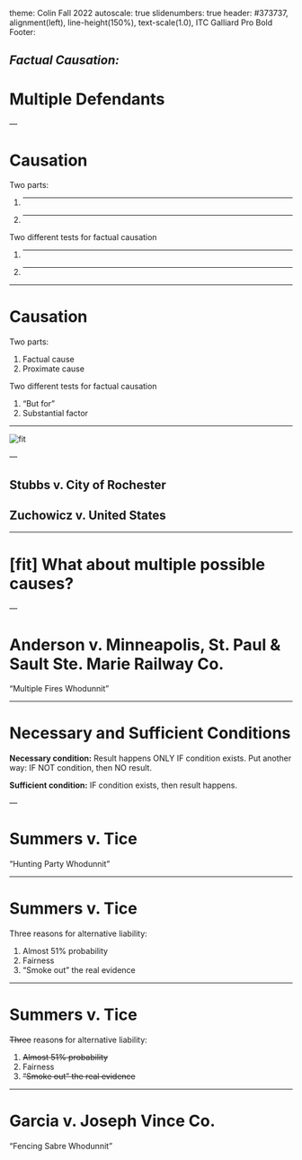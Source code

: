 theme: Colin Fall 2022
autoscale: true
slidenumbers: true
header: #373737, alignment(left), line-height(150%), text-scale(1.0), ITC Galliard Pro Bold
Footer:

## _Factual Causation:_
# Multiple Defendants

—


# Causation

Two parts:
1. _____________
2. _____________

Two different tests for factual causation
1. _____________
2. _____________

---

# Causation

Two parts:
1. Factual cause
2. Proximate cause

Two different tests for factual causation
1. “But for”
2. Substantial factor

---

![fit](images/same_pic.jpeg)

—

## Stubbs v. City of Rochester

## Zuchowicz v. United States

---


# [fit] What about multiple possible causes?

—

# Anderson v. Minneapolis, St. Paul & Sault Ste. Marie Railway Co.
“Multiple Fires Whodunnit”

---

# Necessary and Sufficient Conditions

**Necessary condition:**
Result happens ONLY IF condition exists.
Put another way: 
IF NOT condition, then NO result.

**Sufficient condition:**
IF condition exists, then result happens.

—

# Summers v. Tice
“Hunting Party Whodunnit”

---

# Summers v. Tice

Three reasons for alternative liability:
1. Almost 51% probability
2. Fairness
3. “Smoke out” the real evidence

---

# Summers v. Tice

~~Three~~ reason~~s~~ for alternative liability:
1. ~~Almost 51% probability~~
2. Fairness
3. ~~“Smoke out” the real evidence~~

---

# Garcia v. Joseph Vince Co.
“Fencing Sabre Whodunnit”


